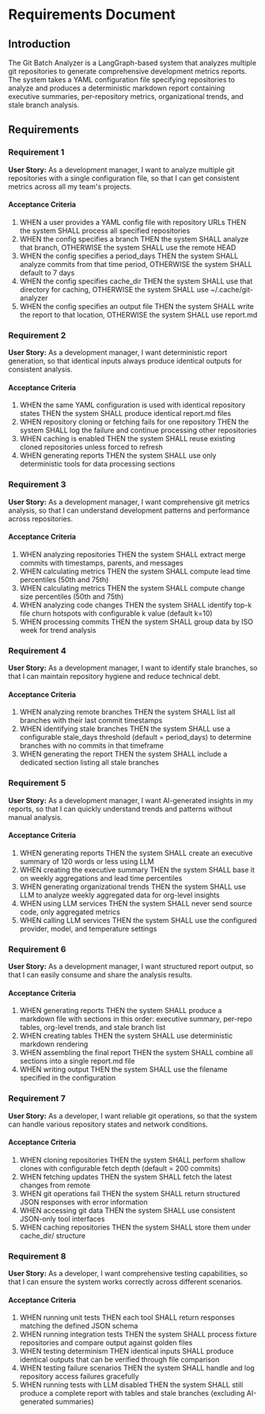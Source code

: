 # Requirements Document

## Introduction

The Git Batch Analyzer is a LangGraph-based system that analyzes multiple git repositories to generate comprehensive development metrics reports. The system takes a YAML configuration file specifying repositories to analyze and produces a deterministic markdown report containing executive summaries, per-repository metrics, organizational trends, and stale branch analysis.

## Requirements

### Requirement 1

**User Story:** As a development manager, I want to analyze multiple git repositories with a single configuration file, so that I can get consistent metrics across all my team's projects.

#### Acceptance Criteria

1. WHEN a user provides a YAML config file with repository URLs THEN the system SHALL process all specified repositories
2. WHEN the config specifies a branch THEN the system SHALL analyze that branch, OTHERWISE the system SHALL use the remote HEAD
3. WHEN the config specifies a period_days THEN the system SHALL analyze commits from that time period, OTHERWISE the system SHALL default to 7 days
4. WHEN the config specifies cache_dir THEN the system SHALL use that directory for caching, OTHERWISE the system SHALL use ~/.cache/git-analyzer
5. WHEN the config specifies an output file THEN the system SHALL write the report to that location, OTHERWISE the system SHALL use report.md

### Requirement 2

**User Story:** As a development manager, I want deterministic report generation, so that identical inputs always produce identical outputs for consistent analysis.

#### Acceptance Criteria

1. WHEN the same YAML configuration is used with identical repository states THEN the system SHALL produce identical report.md files
2. WHEN repository cloning or fetching fails for one repository THEN the system SHALL log the failure and continue processing other repositories
3. WHEN caching is enabled THEN the system SHALL reuse existing cloned repositories unless forced to refresh
4. WHEN generating reports THEN the system SHALL use only deterministic tools for data processing sections

### Requirement 3

**User Story:** As a development manager, I want comprehensive git metrics analysis, so that I can understand development patterns and performance across repositories.

#### Acceptance Criteria

1. WHEN analyzing repositories THEN the system SHALL extract merge commits with timestamps, parents, and messages
2. WHEN calculating metrics THEN the system SHALL compute lead time percentiles (50th and 75th)
3. WHEN calculating metrics THEN the system SHALL compute change size percentiles (50th and 75th)
4. WHEN analyzing code changes THEN the system SHALL identify top-k file churn hotspots with configurable k value (default k=10)
5. WHEN processing commits THEN the system SHALL group data by ISO week for trend analysis

### Requirement 4

**User Story:** As a development manager, I want to identify stale branches, so that I can maintain repository hygiene and reduce technical debt.

#### Acceptance Criteria

1. WHEN analyzing remote branches THEN the system SHALL list all branches with their last commit timestamps
2. WHEN identifying stale branches THEN the system SHALL use a configurable stale_days threshold (default = period_days) to determine branches with no commits in that timeframe
3. WHEN generating the report THEN the system SHALL include a dedicated section listing all stale branches

### Requirement 5

**User Story:** As a development manager, I want AI-generated insights in my reports, so that I can quickly understand trends and patterns without manual analysis.

#### Acceptance Criteria

1. WHEN generating reports THEN the system SHALL create an executive summary of 120 words or less using LLM
2. WHEN creating the executive summary THEN the system SHALL base it on weekly aggregations and lead time percentiles
3. WHEN generating organizational trends THEN the system SHALL use LLM to analyze weekly aggregated data for org-level insights
4. WHEN using LLM services THEN the system SHALL never send source code, only aggregated metrics
5. WHEN calling LLM services THEN the system SHALL use the configured provider, model, and temperature settings

### Requirement 6

**User Story:** As a development manager, I want structured report output, so that I can easily consume and share the analysis results.

#### Acceptance Criteria

1. WHEN generating reports THEN the system SHALL produce a markdown file with sections in this order: executive summary, per-repo tables, org-level trends, and stale branch list
2. WHEN creating tables THEN the system SHALL use deterministic markdown rendering
3. WHEN assembling the final report THEN the system SHALL combine all sections into a single report.md file
4. WHEN writing output THEN the system SHALL use the filename specified in the configuration

### Requirement 7

**User Story:** As a developer, I want reliable git operations, so that the system can handle various repository states and network conditions.

#### Acceptance Criteria

1. WHEN cloning repositories THEN the system SHALL perform shallow clones with configurable fetch depth (default = 200 commits)
2. WHEN fetching updates THEN the system SHALL fetch the latest changes from remote
3. WHEN git operations fail THEN the system SHALL return structured JSON responses with error information
4. WHEN accessing git data THEN the system SHALL use consistent JSON-only tool interfaces
5. WHEN caching repositories THEN the system SHALL store them under cache_dir/<repo-name> structure

### Requirement 8

**User Story:** As a developer, I want comprehensive testing capabilities, so that I can ensure the system works correctly across different scenarios.

#### Acceptance Criteria

1. WHEN running unit tests THEN each tool SHALL return responses matching the defined JSON schema
2. WHEN running integration tests THEN the system SHALL process fixture repositories and compare output against golden files
3. WHEN testing determinism THEN identical inputs SHALL produce identical outputs that can be verified through file comparison
4. WHEN testing failure scenarios THEN the system SHALL handle and log repository access failures gracefully
5. WHEN running tests with LLM disabled THEN the system SHALL still produce a complete report with tables and stale branches (excluding AI-generated summaries)